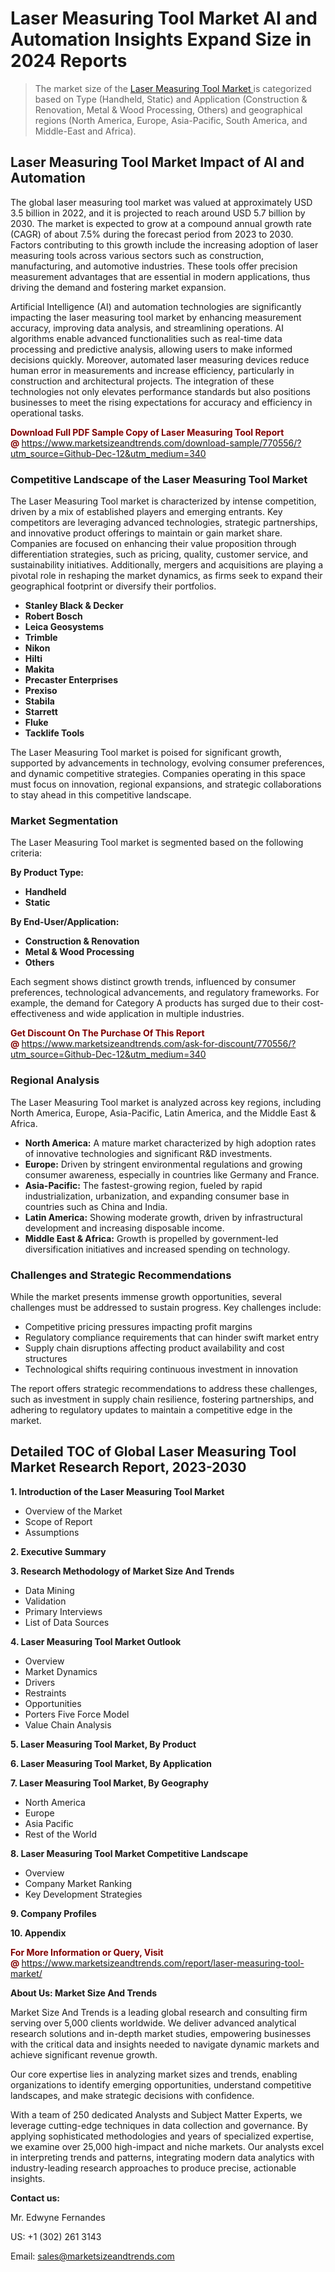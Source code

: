<H1>Laser Measuring Tool Market AI and Automation Insights Expand Size in 2024 Reports</H1><blockquote><p>The market size of the <a href="https://www.marketsizeandtrends.com/download-sample/770556/?utm_source=Github-Dec-12&amp;utm_medium=340" target="_blank">Laser Measuring Tool Market </a>is categorized based on Type (Handheld, Static) and Application (Construction & Renovation, Metal & Wood Processing, Others) and geographical regions (North America, Europe, Asia-Pacific, South America, and Middle-East and Africa).</p></blockquote><p><h2>Laser Measuring Tool Market Impact of AI and Automation</h2><p>The global laser measuring tool market was valued at approximately USD 3.5 billion in 2022, and it is projected to reach around USD 5.7 billion by 2030. The market is expected to grow at a compound annual growth rate (CAGR) of about 7.5% during the forecast period from 2023 to 2030. Factors contributing to this growth include the increasing adoption of laser measuring tools across various sectors such as construction, manufacturing, and automotive industries. These tools offer precision measurement advantages that are essential in modern applications, thus driving the demand and fostering market expansion.</p><p>Artificial Intelligence (AI) and automation technologies are significantly impacting the laser measuring tool market by enhancing measurement accuracy, improving data analysis, and streamlining operations. AI algorithms enable advanced functionalities such as real-time data processing and predictive analysis, allowing users to make informed decisions quickly. Moreover, automated laser measuring devices reduce human error in measurements and increase efficiency, particularly in construction and architectural projects. The integration of these technologies not only elevates performance standards but also positions businesses to meet the rising expectations for accuracy and efficiency in operational tasks.</p></p><p><strong><span style="color: #800000;">Download Full PDF Sample Copy of Laser Measuring Tool Report @</span>&nbsp;</strong><a href="https://www.marketsizeandtrends.com/download-sample/770556/?utm_source=Github-Dec-12&amp;utm_medium=340">https://www.marketsizeandtrends.com/download-sample/770556/?utm_source=Github-Dec-12&amp;utm_medium=340</a></p><h3>Competitive Landscape of the Laser Measuring Tool Market</h3><p>The Laser Measuring Tool market is characterized by intense competition, driven by a mix of established players and emerging entrants. Key competitors are leveraging advanced technologies, strategic partnerships, and innovative product offerings to maintain or gain market share. Companies are focused on enhancing their value proposition through differentiation strategies, such as pricing, quality, customer service, and sustainability initiatives. Additionally, mergers and acquisitions are playing a pivotal role in reshaping the market dynamics, as firms seek to expand their geographical footprint or diversify their portfolios.</p><p><strong><p><ul><li>Stanley Black & Decker </li><li> Robert Bosch </li><li> Leica Geosystems </li><li> Trimble </li><li> Nikon </li><li> Hilti </li><li> Makita </li><li> Precaster Enterprises </li><li> Prexiso </li><li> Stabila </li><li> Starrett </li><li> Fluke </li><li> Tacklife Tools</p></li></ul></p></strong></p><p>The Laser Measuring Tool market is poised for significant growth, supported by advancements in technology, evolving consumer preferences, and dynamic competitive strategies. Companies operating in this space must focus on innovation, regional expansions, and strategic collaborations to stay ahead in this competitive landscape.</p><h3>Market Segmentation</h3><p>The Laser Measuring Tool market is segmented based on the following criteria:</p><p><strong>By Product Type:</strong></p><p><strong><p><ul><li>Handheld </li><li> Static</p></li></ul></p></strong></p><p><strong>By End-User/Application:</strong></p><p><strong><p><ul><li>Construction & Renovation </li><li> Metal & Wood Processing </li><li> Others</p></li></ul></p></strong></p><p>Each segment shows distinct growth trends, influenced by consumer preferences, technological advancements, and regulatory frameworks. For example, the demand for Category A products has surged due to their cost-effectiveness and wide application in multiple industries.</p><p><strong><span style="color: #800000;">Get Discount On The Purchase Of This Report @&nbsp;</span></strong><a href="https://www.marketsizeandtrends.com/ask-for-discount/770556/?utm_source=Github-Dec-12&amp;utm_medium=340">https://www.marketsizeandtrends.com/ask-for-discount/770556/?utm_source=Github-Dec-12&amp;utm_medium=340</a></p><h3>Regional Analysis</h3><p>The Laser Measuring Tool market is analyzed across key regions, including North America, Europe, Asia-Pacific, Latin America, and the Middle East &amp; Africa.</p><ul><li><strong>North America:</strong> A mature market characterized by high adoption rates of innovative technologies and significant R&amp;D investments.</li><li><strong>Europe:</strong> Driven by stringent environmental regulations and growing consumer awareness, especially in countries like Germany and France.</li><li><strong>Asia-Pacific:</strong> The fastest-growing region, fueled by rapid industrialization, urbanization, and expanding consumer base in countries such as China and India.</li><li><strong>Latin America:</strong> Showing moderate growth, driven by infrastructural development and increasing disposable income.</li><li><strong>Middle East &amp; Africa:</strong> Growth is propelled by government-led diversification initiatives and increased spending on technology.</li></ul><h3>Challenges and Strategic Recommendations</h3><p>While the market presents immense growth opportunities, several challenges must be addressed to sustain progress. Key challenges include:</p><ul><li>Competitive pricing pressures impacting profit margins</li><li>Regulatory compliance requirements that can hinder swift market entry</li><li>Supply chain disruptions affecting product availability and cost structures</li><li>Technological shifts requiring continuous investment in innovation</li></ul><p>The report offers strategic recommendations to address these challenges, such as investment in supply chain resilience, fostering partnerships, and adhering to regulatory updates to maintain a competitive edge in the market.</p><h2>Detailed TOC of Global Laser Measuring Tool Market Research Report, 2023-2030</h2><p><strong>1. Introduction of the Laser Measuring Tool Market</strong></p><ul><li>Overview of the Market</li><li>Scope of Report</li><li>Assumptions&nbsp;</li></ul><p><strong>2. Executive Summary</strong></p><p><strong>3. Research Methodology of <strong>Market Size And Trends</strong></strong></p><ul><li>Data Mining</li><li>Validation</li><li>Primary Interviews</li><li>List of Data Sources&nbsp;</li></ul><p><strong>4. Laser Measuring Tool Market Outlook</strong></p><ul><li>Overview</li><li>Market Dynamics</li><li>Drivers</li><li>Restraints</li><li>Opportunities</li><li>Porters Five Force Model</li><li>Value Chain Analysis&nbsp;</li></ul><p><strong>5. Laser Measuring Tool Market, By Product</strong></p><p><strong>6. Laser Measuring Tool Market, By Application</strong></p><p><strong>7. Laser Measuring Tool Market, By Geography</strong></p><ul><li>North America</li><li>Europe</li><li>Asia Pacific</li><li>Rest of the World&nbsp;</li></ul><p><strong>8. Laser Measuring Tool Market Competitive Landscape</strong></p><ul><li>Overview</li><li>Company Market Ranking</li><li>Key Development Strategies&nbsp;</li></ul><p><strong>9. Company Profiles</strong></p><p><strong>10. Appendix</strong></p><p><strong><span style="color: #800000;">For More Information or Query, Visit @&nbsp;</span></strong><a href="https://www.marketsizeandtrends.com/report/laser-measuring-tool-market/">https://www.marketsizeandtrends.com/report/laser-measuring-tool-market/</a></p><p></p><p><strong>About Us:&nbsp;Market Size And Trends</strong></p><p>Market Size And Trends&nbsp;is a leading global research and consulting firm serving over 5,000 clients worldwide. We deliver advanced analytical research solutions and in-depth market studies, empowering businesses with the critical data and insights needed to navigate dynamic markets and achieve significant revenue growth.</p><p>Our core expertise lies in analyzing market sizes and trends, enabling organizations to identify emerging opportunities, understand competitive landscapes, and make strategic decisions with confidence.</p><p>With a team of 250 dedicated Analysts and Subject Matter Experts, we leverage cutting-edge techniques in data collection and governance. By applying sophisticated methodologies and years of specialized expertise, we examine over 25,000 high-impact and niche markets. Our analysts excel in interpreting trends and patterns, integrating modern data analytics with industry-leading research approaches to produce precise, actionable insights.</p><p><strong>Contact us:</strong></p><p>Mr. Edwyne Fernandes</p><p>US: +1 (302) 261 3143</p><p>Email: <a href="mailto:sales@marketsizeandtrends.com">sales@marketsizeandtrends.com</a>&nbsp;</p>

